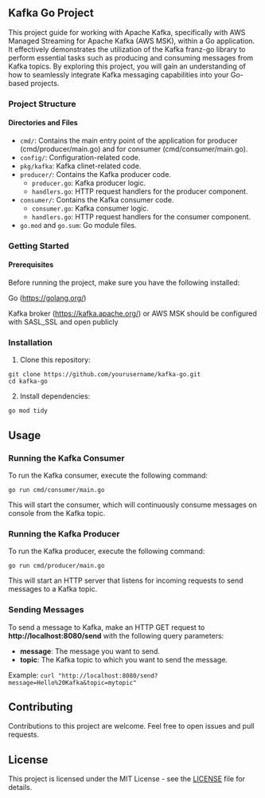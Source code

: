 ## Kafka Go Project

This project guide for working with Apache Kafka, specifically with AWS Managed Streaming for Apache Kafka (AWS MSK), within a Go application. It effectively demonstrates the utilization of the Kafka franz-go library to perform essential tasks such as producing and consuming messages from Kafka topics. By exploring this project, you will gain an understanding of how to seamlessly integrate Kafka messaging capabilities into your Go-based projects.

### Project Structure


#### Directories and Files

- `cmd/`: Contains the main entry point of the application for producer (cmd/producer/main.go) and for consumer (cmd/consumer/main.go).
- `config/`:  Configuration-related code.
- `pkg/kafka`:  Kafka clinet-related code.
- `producer/`: Contains the Kafka producer code.
  - `producer.go`: Kafka producer logic.
  - `handlers.go`: HTTP request handlers for the producer component.
- `consumer/`: Contains the Kafka consumer code.
  - `consumer.go`: Kafka consumer logic.
  - `handlers.go`: HTTP request handlers for the consumer component.
- `go.mod` and `go.sum`: Go module files.



### Getting Started

#### Prerequisites

Before running the project, make sure you have the following installed:

  

Go (https://golang.org/)

Kafka broker (https://kafka.apache.org/) or AWS MSK should be configured with SASL_SSL and open publicly


### Installation

1.  Clone this repository:
    
```shell
git clone https://github.com/yourusername/kafka-go.git
cd kafka-go
```

2.  Install dependencies:
    
```
go mod tidy
```
    

## Usage

### Running the Kafka Consumer

To run the Kafka consumer, execute the following command:

```
go run cmd/consumer/main.go
```

This will start the consumer, which will continuously consume messages on console from the Kafka topic.

### Running the Kafka Producer

To run the Kafka producer, execute the following command:

```
go run cmd/producer/main.go
```

This will start an HTTP server that listens for incoming requests to send messages to a Kafka topic.

### Sending Messages

To send a message to Kafka, make an HTTP GET request to **http://localhost:8080/send** with the following query parameters:

-   **message**: The message you want to send.
-   **topic**: The Kafka topic to which you want to send the message.

Example:
```curl "http://localhost:8080/send?message=Hello%20Kafka&topic=mytopic"```

## Contributing

Contributions to this project are welcome. Feel free to open issues and pull requests.

## License

This project is licensed under the MIT License - see the [LICENSE](https://github.com/ranveer-kumar/kafka-go.git) file for details.

